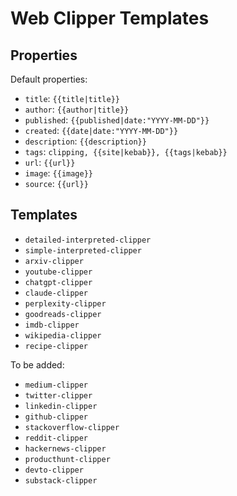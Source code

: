 # Web Clipper Templates

## Properties

Default properties:

- `title`: `{{title|title}}`
- `author`: `{{author|title}}`
- `published`: `{{published|date:"YYYY-MM-DD"}}`
- `created`: `{{date|date:"YYYY-MM-DD"}}`
- `description`: `{{description}}`
- `tags`: `clipping, {{site|kebab}}, {{tags|kebab}}`
- `url`: `{{url}}`
- `image`: `{{image}}`
- `source`: `{{url}}`

## Templates

- `detailed-interpreted-clipper`
- `simple-interpreted-clipper`
- `arxiv-clipper`
- `youtube-clipper`
- `chatgpt-clipper`
- `claude-clipper`
- `perplexity-clipper`
- `goodreads-clipper`
- `imdb-clipper`
- `wikipedia-clipper`
- `recipe-clipper`

To be added:

- `medium-clipper`
- `twitter-clipper`
- `linkedin-clipper`
- `github-clipper`
- `stackoverflow-clipper`
- `reddit-clipper`
- `hackernews-clipper`
- `producthunt-clipper`
- `devto-clipper`
- `substack-clipper`
